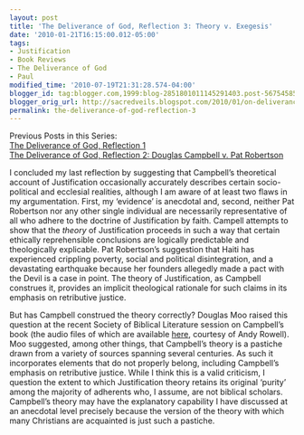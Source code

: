 ```yaml
---
layout: post
title: 'The Deliverance of God, Reflection 3: Theory v. Exegesis'
date: '2010-01-21T16:15:00.012-05:00'
tags:
- Justification
- Book Reviews
- The Deliverance of God
- Paul
modified_time: '2010-07-19T21:31:28.574-04:00'
blogger_id: tag:blogger.com,1999:blog-2851801011145291403.post-5675458594562102071
blogger_orig_url: http://sacredveils.blogspot.com/2010/01/on-deliverance-of-god-reflection-3.html
permalink: the-deliverance-of-god-reflection-3
---
```


Previous Posts in this Series:  
[The Deliverance of God, Reflection 1](/the-deliverance-of-god-reflection-1)  
[The Deliverance of God, Reflection 2: Douglas Campbell v. Pat Robertson](/the-deliverance-of-god-reflection-2)

I concluded my last reflection by suggesting that Campbell’s theoretical account of Justification occasionally accurately describes certain socio-political and ecclesial realities, although I am aware of at least two flaws in my argumentation. First, my ‘evidence’ is anecdotal and, second, neither Pat Robertson nor any other single individual are necessarily representative of all who adhere to the doctrine of Justification by faith. <!--excerpt.start-->Campell attempts to show that the *theory* of Justification proceeds in such a way that certain ethically reprehensible conclusions are logically predictable and theologically explicable. Pat Robertson’s suggestion that Haiti has experienced crippling poverty, social and political disintegration, and a devastating earthquake because her founders allegedly made a pact with the Devil is a case in point. The theory of Justification, as Campbell construes it, provides an implicit theological rationale for such claims in its emphasis on retributive justice.

But has Campbell construed the theory correctly?<!--excerpt.end--> Douglas Moo raised this question at the recent Society of Biblical Literature session on Campbell’s book (the audio files of which are available [here](http://www.andyrowell.net/andy_rowell/2009/11/audio-from-sbl-deliverance-of-god-session-with-campbell-gorman-moo-and-torrance.html), courtesy of Andy Rowell). Moo suggested, among other things, that Campbell’s theory is a pastiche drawn from a variety of sources spanning several centuries. As such it incorporates elements that do not properly belong, including Campbell’s emphasis on retributive justice. While I think this is a valid criticism, I question the extent to which Justification theory retains its original ‘purity’ among the majority of adherents who, I assume, are not biblical scholars. Campbell’s theory may have the explanatory capability I have discussed at an anecdotal level precisely because the version of the theory with which many Christians are acquainted is just such a pastiche.